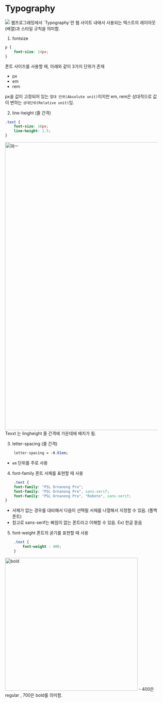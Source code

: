 # Typography

<img src="https://user-images.githubusercontent.com/75591730/167326014-83663091-774d-4354-809b-8331da62b959.jpg">
웹프로그래밍에서 `Typography`란 웹 사이트 내에서 사용되는 텍스트의 레이아웃(배열)과 스타일 규칙을 의미함.


1. fontsize
```css
p {
    font-size: 14px;
} 
```
폰트 사이즈를 사용할 때, 아래와 같이 3가지 단위가 존재 
- px
- em
- rem

px을 값이 고정되어 있는 `절대 단위(Absolute unit)`이지만 em, rem은 상대적으로 값이 변하는 `상대단위(Relative unit)`임.


2. line-height (줄 간격)
```css
.text {
    font-size: 16px;
    line-height: 1.5;
}
```
<img width="947" alt="먀ㅡ" src="https://user-images.githubusercontent.com/75591730/167327900-c33effcf-720d-40b1-a06f-e3f1b56b352b.png">
Texxt 는 lingheight 줄 간격에 가운데에 배치가 됨.

3. letter-spacing (줄 간격)
```css 
    letter-spacing = -0.01em; 
```
- `em` 단위를 주로 사용


4. font-family
폰트 서체를 표현할 때 사용
```css
    .text {
    font-family: "PSL Ornanong Pro";
    font-family: "PSL Ornanong Pro", sans-serif;
    font-family: "PSL Ornanong Pro", "Roboto", sans-serif;
}
```
- 서체가 없는 경우를 대비해서 다음이 선택될 서체를 나열해서 지정할 수 있음. (폴백 폰트)
- 참고로 sans-serif는 삐침이 없는 폰트라고 이해할 수 있음. Ex) 한글 돋음

5. font-weight
폰트의 굵기를 표현할 때 사용
```css 
    .text {
        font-weight : 400;
    }
```
<img width="437" alt="bold" src="https://user-images.githubusercontent.com/75591730/167328423-0889b14e-a488-4a30-82ab-585d683f0355.png">
- 400은 regular , 700은 bold를 의미함.

